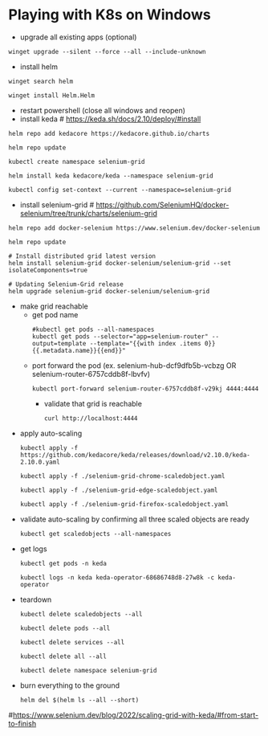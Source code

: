 # Playing with K8s on Windows

- upgrade all existing apps (optional)

```shell
winget upgrade --silent --force --all --include-unknown
```

- install helm

```shell
winget search helm
```

```shell
winget install Helm.Helm
```

- restart powershell (close all windows and reopen)
- install keda # https://keda.sh/docs/2.10/deploy/#install

```shell
helm repo add kedacore https://kedacore.github.io/charts
```

```shell
helm repo update
```

```shell
kubectl create namespace selenium-grid
```

```shell
helm install keda kedacore/keda --namespace selenium-grid
```

```shell
kubectl config set-context --current --namespace=selenium-grid
```

- install selenium-grid # https://github.com/SeleniumHQ/docker-selenium/tree/trunk/charts/selenium-grid

```shell
helm repo add docker-selenium https://www.selenium.dev/docker-selenium
```

```shell
helm repo update
```

```shell
# Install distributed grid latest version
helm install selenium-grid docker-selenium/selenium-grid --set isolateComponents=true
```

```shell
# Updating Selenium-Grid release
helm upgrade selenium-grid docker-selenium/selenium-grid
```

- make grid reachable
  - get pod name
      ```shell
      #kubectl get pods --all-namespaces
      kubectl get pods --selector="app=selenium-router" --output=template --template="{{with index .items 0}}{{.metadata.name}}{{end}}"
      ```
  - port forward the pod (ex. selenium-hub-dcf9dfb5b-vcbzg OR selenium-router-6757cddb8f-lbvfv)
      ```shell
      kubectl port-forward selenium-router-6757cddb8f-v29kj 4444:4444
      ```
    - validate that grid is reachable
        ```shell
        curl http://localhost:4444
        ```
- apply auto-scaling
    ```shell
    kubectl apply -f https://github.com/kedacore/keda/releases/download/v2.10.0/keda-2.10.0.yaml
    ```
    ```shell
    kubectl apply -f ./selenium-grid-chrome-scaledobject.yaml
    ```
    ```shell
    kubectl apply -f ./selenium-grid-edge-scaledobject.yaml
    ```
    ```shell
    kubectl apply -f ./selenium-grid-firefox-scaledobject.yaml
    ```
- validate auto-scaling by confirming all three scaled objects are ready
    ```shell
    kubectl get scaledobjects --all-namespaces
    ```
- get logs
    ```shell
    kubectl get pods -n keda
    ```
    ```shell
    kubectl logs -n keda keda-operator-68686748d8-27w8k -c keda-operator
    ```
- teardown
    ```shell
    kubectl delete scaledobjects --all
    ```
    ```shell
    kubectl delete pods --all
    ```
    ```shell
    kubectl delete services --all
    ```
    ```shell
    kubectl delete all --all
    ```
    ```shell
    kubectl delete namespace selenium-grid
    ```
- burn everything to the ground
    ```shell
    helm del $(helm ls --all --short)
    ```

#https://www.selenium.dev/blog/2022/scaling-grid-with-keda/#from-start-to-finish